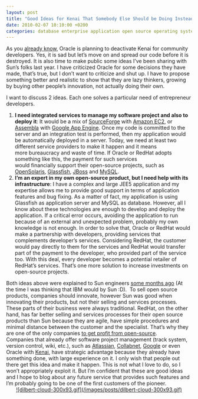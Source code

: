 ```yaml
---
layout: post
title: "Good Ideas for Kenai That Somebody Else Should be Doing Instead"
date: 2010-02-07 10:10:00 +0200
categories: database enterprise application open source operating system strategy web
---
```


As you <a href="http://69.89.31.239/~hildeber/?p=86">already know</a>, Oracle is planning to deactivate Kenai for community developers. Yes, it is sad but let’s move on and spread our code before it is destroyed. It is also time to make public some ideas I’ve been sharing with Sun’s folks last year. I have criticized Oracle for some decisions they have made, that’s true, but I don’t want to criticize and shut up. I have to propose something better and realistic to show that they are lazy thinkers, growing by buying other people’s innovation, not actually doing their own.

I want to discuss 2 ideas. Each one solves a particular need of entrepreneur developers.

<ol>
<li><b>I need integrated services to manage my software project and also to deploy it</b>: It would be a mix of <a href="http://sourceforge.net/">SourceForge</a> with <a href="http://aws.amazon.com/ec2/">Amazon EC2</a>, or <a href="http://www.assembla.com/">Assembla</a> with <a href="http://code.google.com/appengine/">Google App Engine</a>. Once my code is committed to the server and an integration test is performed, then my application would be automatically deployed in a server. Today, we need at least two different service providers to make it happen and it means more bureaucracy and waste of time. If Oracle or RedHat adopts something like this, the payment for such services would financially support their open-source projects, such as <a href="http://www.opensolaris.org/">OpenSolaris</a>, <a href="https://glassfish.dev.java.net/">Glassfish</a>, <a href="http://jboss.org/">JBoss</a> and <a href="http://www.mysql.com/">MySQL</a>.</li>
<li><b>I’m an expert in my own open-source product, but I need help with its infrastructure</b>: I have a complex and large JEE5 application and my expertise allows me to provide good support in terms of application features and bug fixing. As a matter of fact, my application is using Glassfish as application server and MySQL as database. However, all I know about these technologies are enough to develop and deploy the application. If a critical error occurs, avoiding the application to run because of an external and unexpected problem, probably my own knowledge is not enough. In order to solve that, Oracle or RedHat would make a partnership with developers, providing services that complements developer’s services. Considering RedHat, the customer would pay directly to them for the services and RedHat would transfer part of the payment to the developer, who provided part of the service too. With this deal, every developer becomes a potential retailer of RedHat’s services. That’s one more solution to increase investments on open-source projects.</li>
</ol>
<div>Both ideas above were explained to Sun engineers <a href="http://69.89.31.239/~hildeber/?p=126">some months ago</a> (At the time I was thinking that IBM would by Sun :D).  To sell open source products, companies should innovate, however Sun was good when innovating their products, but not their selling and services processes. These parts of their business were always traditional. RedHat, on the other hand, has far better selling and services processes for their open source products than Sun because they are agile, have simple procedures and minimal distance between the customer and the specialist. That’s why they are one of the only companies <a href="http://www.infoworld.com/d/open-source/dont-worry-about-red-hats-2009-profit-decline-704">to get profit from open-source</a>.</div>
Companies that already offer software project management (track system, version control, wiki, etc.), such as <a href="http://www.atlassian.com/">Atlassian</a>, <a href="http://www.open.collab.net/">Collabnet</a>, <a href="http://code.google.com/">Google</a> or even Oracle with <a href="http://www.kenai.com/">Kenai</a>, have strategic advantage because they already have something done, with large experience on it. I only wish that people out there get this idea and make it happen. This is not what I love to do, so I won’t appropriately exploit it. But I’m confident that these are good ideas and I hope to blog about any future service that provides such features and I’m probably going to be one of the first customers of the pioneer.

<div style="clear: both; text-align: center;"><a href="http://69.89.31.239/~hildeber/wp-content/uploads/2010/02/dilbert-cloud.gif" style="margin-left: 1em; margin-right: 1em;">![dilbert-cloud-300x93.gif](/images/posts/dilbert-cloud-300x93.gif)</a></div>
